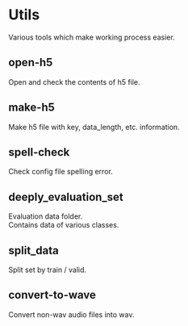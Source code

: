 # Utils
Various tools which make working process easier. 
 

## open-h5
Open and check the contents of h5 file.

## make-h5
Make h5 file with key, data_length, etc. information.

## spell-check
Check config file spelling error.

## deeply_evaluation_set
Evaluation data folder.  
Contains data of various classes.

## split_data
Split set by train / valid.

## convert-to-wave
Convert non-wav audio files into wav.